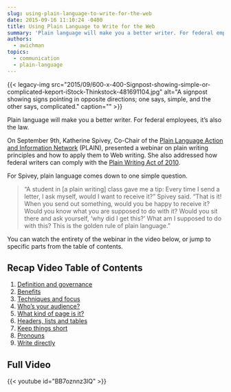 ```yaml
---
slug: using-plain-language-to-write-for-the-web
date: 2015-09-16 11:10:24 -0400
title: Using Plain Language to Write for the Web
summary: 'Plain language will make you a better writer. For federal employees, it&#8217;s also the law. On September 9th, Katherine Spivey, Co-Chair of the Plain Language Action and Information Network (PLAIN), presented a webinar on plain writing principles and how to apply them to Web writing. She also addressed how federal writers can comply with the'
authors:
  - awichman
topics:
  - communication
  - plain-language
---
```


{{< legacy-img src="2015/09/600-x-400-Signpost-showing-simple-or-complicated-keport-iStock-Thinkstock-481691104.jpg" alt="A signpost showing signs pointing in opposite directions; one says, simple, and the other says, complicated." caption="" >}}

Plain language will make you a better writer. For federal employees, it&#8217;s also the law.

On September 9th, Katherine Spivey, Co-Chair of the [Plain Language Action and Information Network](http://www.plainlanguage.gov/) (PLAIN), presented a webinar on plain writing principles and how to apply them to Web writing. She also addressed how federal writers can comply with the [Plain Writing Act of 2010](http://www.plainlanguage.gov/plLaw/).

For Spivey, plain language comes down to one simple question.

> &#8220;A student in [a plain writing] class gave me a tip: Every time I send a letter, I ask myself, would I want to receive it?&#8221; Spivey said. &#8220;That is it! When you send out something, would you be happy to receive it? Would you know what you are supposed to do with it? Would you sit there and ask yourself, &#8216;why did I get this?&#8217; What am I supposed to do with this? This is the golden rule of plain language.&#8221;

You can watch the entirety of the webinar in the video below, or jump to specific parts from the table of contents.

## Recap Video Table of Contents

  1. [Definition and governance](https://www.youtube.com/watch?v=BB7oznnz3lQ#t=53s)
  2. [Benefits](https://www.youtube.com/watch?v=BB7oznnz3lQ#t=6m48s)
  3. [Techniques and focus](https://www.youtube.com/watch?v=BB7oznnz3lQ#t=9m17s)
  4. [Who’s your audience?](https://www.youtube.com/watch?v=BB7oznnz3lQ#t=14m50s)
  5. [What kind of page is it?](https://www.youtube.com/watch?v=BB7oznnz3lQ#t=19m47s)
  6. [Headers, lists and tables](https://www.youtube.com/watch?v=BB7oznnz3lQ#t=26m07s)
  7. [Keep things short](https://www.youtube.com/watch?v=BB7oznnz3lQ#t=29m07s)
  8. [Pronouns](https://www.youtube.com/watch?v=BB7oznnz3lQ#t=31m56s)
  9. [Write directly](https://www.youtube.com/watch?v=BB7oznnz3lQ#t=34m04s)

## Full Video

{{< youtube id="BB7oznnz3lQ" >}}
